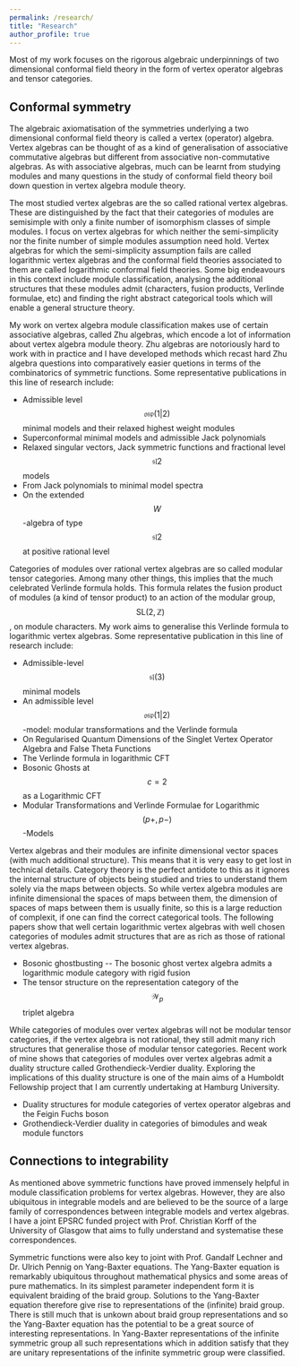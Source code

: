 ```yaml
---
permalink: /research/
title: "Research"
author_profile: true
---
```


Most of my work focuses on the rigorous algebraic underpinnings of two dimensional conformal field theory in the form of vertex operator algebras and tensor categories.

Conformal symmetry
-----------------

The algebraic axiomatisation of the symmetries underlying a two dimensional conformal field theory is called a vertex (operator) algebra. Vertex algebras can be thought of as a kind of generalisation of associative commutative algebras but different from associative non-commutative algebras. As with associative algebras, much can be learnt from studying modules and many questions in the study of conformal field theory boil down question in vertex algebra module theory.

The most studied vertex algebras are the so called rational vertex algebras. These are distinguished by the fact that their categories of modules are semisimple with only a finite number of isomorphism classes of simple modules. I focus on vertex algebras for which neither the semi-simplicity nor the finite number of simple modules assumption need hold. Vertex algebras for which the semi-simplicity assumption fails are called logarithmic vertex algebras and the conformal field theories associated to them are called logarithmic conformal field theories. Some big endeavours in this context include module classification, analysing the additional structures that these modules admit (characters, fusion products, Verlinde formulae, etc) and finding the right abstract categorical tools which will enable a general structure theory.

My work on vertex algebra module classification makes use of certain associative algebras, called Zhu algebras, which encode a lot of information about vertex algebra module theory. Zhu algebras are notoriously hard to work with in practice and I have developed methods which recast hard Zhu algebra questions into comparatively easier quetions in terms of the combinatorics of symmetric functions. Some representative publications in this line of research include:

- Admissible level $$\mathfrak{osp}(1\vert 2)$$ minimal models and their relaxed highest weight modules
- Superconformal minimal models and admissible Jack polynomials
- Relaxed singular vectors, Jack symmetric functions and fractional level $$\mathfrak{sl}2$$ models
- From Jack polynomials to minimal model spectra
- On the extended $$W$$-algebra of type $$\mathfrak{sl}2$$ at positive rational level

Categories of modules over rational vertex algebras are so called modular tensor categories. Among many other things, this implies that the much celebrated Verlinde formula holds. This formula relates the fusion product of modules (a kind of tensor product) to an action of the modular group, $$\mathsf{SL}(2,\mathbb{Z})$$, on module characters. My work aims to generalise this Verlinde formula to logarithmic vertex algebras. Some representative publication in this line of research include:

- Admissible-level $$\mathfrak{sl}(3)$$ minimal models
- An admissible level $$\mathfrak{osp}(1\vert 2)$$-model: modular transformations and the Verlinde formula
- On Regularised Quantum Dimensions of the Singlet Vertex Operator Algebra and False Theta Functions
- The Verlinde formula in logarithmic CFT
- Bosonic Ghosts at $$c=2$$ as a Logarithmic CFT
- Modular Transformations and Verlinde Formulae for Logarithmic $$(p+,p−)$$-Models 

Vertex algebras and their modules are infinite dimensional vector spaces (with much additional structure). This means that it is very easy to get lost in technical details. Category theory is the perfect antidote to this as it ignores the internal structure of objects being studied and tries to understand them solely via the maps between objects. So while vertex algebra modules are infinite dimensional the spaces of maps between them, the dimension of spaces of maps between them is usually finite, so this is a large reduction of complexit, if one can find the correct categorical tools. The following papers show that well certain logarithmic vertex algebras with well chosen categories of modules admit structures that are as rich as those of rational vertex algebras.

- Bosonic ghostbusting -- The bosonic ghost vertex algebra admits a logarithmic module category with rigid fusion
- The tensor structure on the representation category of the $$\mathcal{W}_p$$ triplet algebra

While categories of modules over vertex algebras will not be modular tensor categories, if the vertex algebra is not rational, they still admit many rich structures that generalise those of modular tensor categories. Recent work of mine shows that categories of modules over vertex algebras admit a duality structure called Grothendieck-Verdier duality. Exploring the implications of this duality structure is one of the main aims of a Humboldt Fellowship project that I am currently undertaking at Hamburg University.

- Duality structures for module categories of vertex operator algebras and the Feigin Fuchs boson
- Grothendieck-Verdier duality in categories of bimodules and weak module functors

Connections to integrability
----------------------------

As mentioned above symmetric functions have proved immensely helpful in module classification problems for vertex algebras. However, they are also ubiquitous in integrable models and are believed to be the source of a large family of correspondences between integrable models and vertex algebras. I have a joint EPSRC funded project with Prof. Christian Korff of the University of Glasgow that aims to fully understand and systematise these correspondences.

Symmetric functions were also key to joint with Prof. Gandalf Lechner and Dr. Ulrich Pennig on Yang-Baxter equations. The Yang-Baxter equation is remarkably ubiquitous throughout mathematical physics and some areas of pure mathematics. In its simplest parameter independent form it is equivalent braiding of the braid group. Solutions to the Yang-Baxter equation therefore give rise to representations of the (infinite) braid group. There is still much that is unkown about braid group representations and so the Yang-Baxter equation has the potential to be a great source of interesting representations. In  Yang-Baxter representations of the infinite symmetric group all such representations which in addition satisfy that they are unitary representations of the infinite symmetric group were classified.
